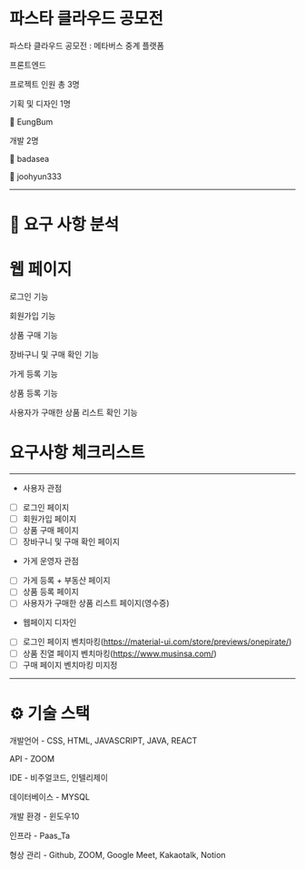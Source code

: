 # 파스타 클라우드 공모전

파스타 클라우드 공모전 : 메타버스 중계 플랫폼

프론트엔드 

프로젝트 인원 총 3명


기획 및 디자인 1명


👨 EungBum


개발 2명

👨 badasea

👨 joohyun333



---

# 📌 요구 사항 분석


# 웹 페이지

로그인 기능

회원가입 기능

상품 구매 기능

장바구니 및 구매 확인 기능

가게 등록 기능

상품 등록 기능

사용자가 구매한 상품 리스트 확인 기능

# 요구사항 체크리스트

---

- 사용자 관점
- [ ]  로그인 페이지
- [ ]  회원가입 페이지
- [ ]  상품 구매 페이지
- [ ]  장바구니 및 구매 확인 페이지

- 가게 운영자 관점
- [ ]  가게 등록 + 부동산 페이지
- [ ]  상품 등록 페이지
- [ ]  사용자가 구매한 상품 리스트 페이지(영수증)

- 웹페이지 디자인
- [ ]  로그인 페이지 벤치마킹(https://material-ui.com/store/previews/onepirate/)
- [ ]  상품 진열 페이지 벤치마킹(https://www.musinsa.com/)
- [ ]  구매 페이지 벤치마킹 미지정

---

# ⚙ 기술 스택 

개발언어 - CSS, HTML, JAVASCRIPT, JAVA, REACT

API - ZOOM

IDE - 비주얼코드, 인텔리제이

데이터베이스 - MYSQL

개발 환경 - 윈도우10

인프라 - Paas_Ta

형상 관리 - Github, ZOOM, Google Meet, Kakaotalk, Notion
